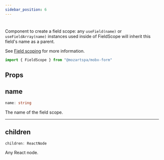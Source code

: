 ```yaml
---
sidebar_position: 6
---
```


# <FieldScope />

Component to create a field scope: any `useField(name)` or `useFieldArray(name)` instances used inside of FieldScope will inherit this field's name as a parent.

See [Field scoping](../getting-started/nested-array-fields.md#fieldscope) for more information.

```typescript
import { FieldScope } from "@mozartspa/mobx-form"
```

## Props

## name

```typescript
name: string
```

The name of the field scope.

---

## children

```typescript
children: ReactNode
```

Any React node.

